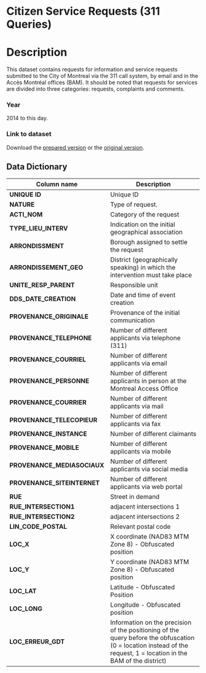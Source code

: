
Citizen Service Requests (311 Queries)
=========================

# Description #  
This dataset contains requests for information and service requests submitted to the City of Montreal via the 311 call system, 
by email and in the Accès Montréal offices (BAM). It should be noted that requests for services are divided into three 
categories: requests, complaints and comments.

### Year ###
2014 to this day.

### Link to dataset ###
Download the [prepared version](https://s3.ca-central-1.amazonaws.com/datascapes2017/CitizenRequests311/requetes311.csv) or the [original version](http://donnees.ville.montreal.qc.ca/dataset/5866f832-676d-4b07-be6a-e99c21eb17e4/resource/2cfa0e06-9be4-49a6-b7f1-ee9f2363a872/download/requetes311.csv).

## Data Dictionary ##

| Column name | Description |
|-------------|-------------|
| __UNIQUE ID__ | Unique ID |
| __NATURE__ | Type of request.|
|__ACTI_NOM__ |Category of the request |
| __TYPE_LIEU_INTERV__ |Indication on the initial geographical association|
| __ARRONDISSMENT__ |Borough assigned to settle the request|
| __ARRONDISSEMENT_GEO__ | District (geographically speaking) in which the intervention must take place |
| __UNITE_RESP_PARENT__ | Responsible unit |
| __DDS_DATE_CREATION__ | Date and time of event creation |
| __PROVENANCE_ORIGINALE__ | Provenance of the initial communication |
| __PROVENANCE_TELEPHONE__ | Number of different applicants via telephone (311) |
| __PROVENANCE_COURRIEL__ | Number of different applicants via email |
| __PROVENANCE_PERSONNE__ | Number of different applicants in person at the Montreal Access Office |
| __PROVENANCE_COURRIER__ | Number of different applicants via mail |
| __PROVENANCE_TELECOPIEUR__ | Number of different applicants via fax |
| __PROVENANCE_INSTANCE__ | Number of different claimants |
| __PROVENANCE_MOBILE__ | Number of different applicants via mobile |
| __PROVENANCE_MEDIASOCIAUX__ | Number of different applicants via social media |
| __PROVENANCE_SITEINTERNET__ | Number of different applicants via web portal |
| __RUE__ | Street in demand |
| __RUE_INTERSECTION1__ | adjacent intersections 1 |
| __RUE_INTERSECTION2__ | adjacent intersections 2 |
| __LIN_CODE_POSTAL__ | Relevant postal code |
| __LOC_X__ | X coordinate (NAD83 MTM Zone 8) - Obfuscated position |
| __LOC_Y__ | Y coordinate (NAD83 MTM Zone 8) - Obfuscated position |
| __LOC_LAT__ | Latitude - Obfuscated Position |
| __LOC_LONG__ |Longitude - Obfuscated position |
| __LOC_ERREUR_GDT__ |Information on the precision of the positioning of the query before the obfuscation (0 = location instead of the request, 1 = location in the BAM of the district)|
